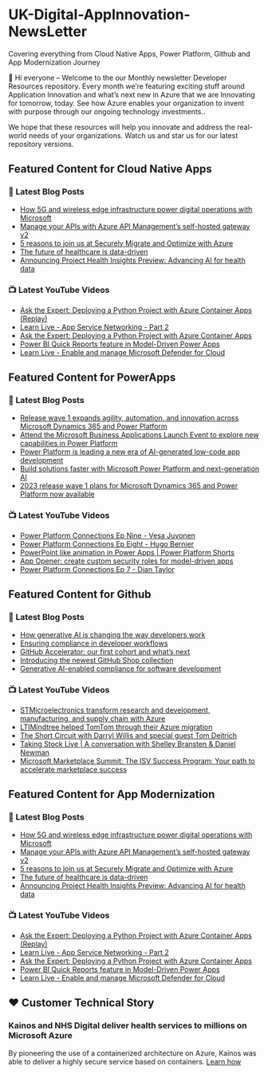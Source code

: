 # UK-Digital-AppInnovation-NewsLetter

Covering everything from Cloud Native Apps, Power Platform, Github and App Modernization Journey

👋 Hi everyone – Welcome to the our Monthly newsletter Developer Resources repository. Every month we’re featuring exciting stuff around Application Innovation and what’s next new in Azure that we are Innovating for tomorrow, today. See how Azure enables your organization to invent with purpose through our ongoing technology investments..


We hope that these resources will help you innovate and address the real-world needs of your organizations. Watch us and star us for our latest repository versions.

## Featured Content for Cloud Native Apps


### 📝 Latest Blog Posts

    
<!-- BLOGCNA:START -->
- [How 5G and wireless edge infrastructure power digital operations with Microsoft](https://azure.microsoft.com/blog/how-5g-and-wireless-edge-infrastructure-power-digital-operations-with-microsoft/)
- [Manage your APIs with Azure API Management’s self-hosted gateway v2](https://azure.microsoft.com/blog/manage-your-apis-with-azure-api-management-s-selfhosted-gateway-v2/)
- [5 reasons to join us at Securely Migrate and Optimize with Azure](https://azure.microsoft.com/blog/5-reasons-to-join-us-at-securely-migrate-and-optimize-with-azure/)
- [The future of healthcare is data-driven](https://azure.microsoft.com/blog/the-future-of-healthcare-is-datadriven/)
- [Announcing Project Health Insights Preview: Advancing AI for health data](https://azure.microsoft.com/blog/announcing-project-health-insights-preview-advancing-ai-for-health-data/)
<!-- BLOGCNA:END -->

### 📺 Latest YouTube Videos

 
<!-- YOUTUBECNA:START -->
- [Ask the Expert: Deploying a Python Project with Azure Container Apps &lpar;Replay&rpar;](https://www.youtube.com/watch?v=3qbIhAneVyc)
- [Learn Live - App Service Networking - Part 2](https://www.youtube.com/watch?v=ixHx2C_XdxE)
- [Ask the Expert: Deploying a Python Project with Azure Container Apps](https://www.youtube.com/watch?v=8JwyQ6hb2Xc)
- [Power BI Quick Reports feature in Model-Driven Power Apps](https://www.youtube.com/watch?v=pAOw46TEUDI)
- [Learn Live - Enable and manage Microsoft Defender for Cloud](https://www.youtube.com/watch?v=iG1F_KSnae4)
<!-- YOUTUBECNA:END -->

##  Featured Content for PowerApps
### 📝 Latest Blog Posts
<!-- BLOGPOWER:START -->
- [Release wave 1 expands agility, automation, and innovation across Microsoft Dynamics 365 and Power Platform](https://cloudblogs.microsoft.com/dynamics365/bdm/2023/04/04/release-wave-1-expands-agility-automation-and-innovation-across-microsoft-dynamics-365-and-power-platform/)
- [Attend the Microsoft Business Applications Launch Event to explore new capabilities in Power Platform](https://cloudblogs.microsoft.com/powerplatform/2023/03/22/attend-the-microsoft-business-applications-launch-event-to-explore-new-capabilities-in-power-platform/)
- [Power Platform is leading a new era of AI-generated low-code app development](https://cloudblogs.microsoft.com/powerplatform/2023/03/16/power-platform-is-leading-a-new-era-of-ai-generated-low-code-app-development/)
- [Build solutions faster with Microsoft Power Platform and next-generation AI](https://cloudblogs.microsoft.com/powerplatform/2023/03/06/build-solutions-faster-with-microsoft-power-platform-and-next-generation-ai/)
- [2023 release wave 1 plans for Microsoft Dynamics 365 and Power Platform now available](https://cloudblogs.microsoft.com/dynamics365/bdm/2023/01/25/2023-release-wave-1-plans-for-microsoft-dynamics-365-and-power-platform-now-available/)
<!-- BLOGPOWER:END -->
 ### 📺 Latest YouTube Videos
    
<!-- YOUTUBEPOWER:START -->
- [Power Platform Connections Ep Nine - Vesa Juvonen](https://www.youtube.com/watch?v=Qg4ZetD9iwM)
- [Power Platform Connections Ep Eight - Hugo Bernier](https://www.youtube.com/watch?v=HuKLj12NMk0)
- [PowerPoint like animation in Power Apps | Power Platform Shorts](https://www.youtube.com/watch?v=MOo3-lDS17w)
- [App Opener: create custom security roles for model-driven apps](https://www.youtube.com/watch?v=qkGxlW9_Huo)
- [Power Platform Connections Ep 7 - Dian Taylor](https://www.youtube.com/watch?v=5GEEhSSgMDo)
<!-- YOUTUBEPOWER:END -->

##  Featured Content for Github
### 📝 Latest Blog Posts
<!-- BLOGGITHUB:START -->
- [How generative AI is changing the way developers work](https://github.blog/2023-04-14-how-generative-ai-is-changing-the-way-developers-work/)
- [Ensuring compliance in developer workflows](https://github.blog/2023-04-13-ensuring-compliance-in-developer-workflows/)
- [GitHub Accelerator: our first cohort and what&#8217;s next](https://github.blog/2023-04-12-github-accelerator-our-first-cohort-and-whats-next/)
- [Introducing the newest GitHub Shop collection](https://github.blog/2023-04-11-introducing-the-newest-github-shop-collection/)
- [Generative AI-enabled compliance for software development](https://github.blog/2023-04-11-generative-ai-enabled-compliance-for-software-development/)
<!-- BLOGGITHUB:END -->
### 📺 Latest YouTube Videos
<!-- YOUTUBEGITHUB:START -->
- [STMicroelectronics transform research and development, manufacturing, and supply chain with Azure](https://www.youtube.com/watch?v=DhlIu_yN89g)
- [LTIMindtree helped TomTom through their Azure migration](https://www.youtube.com/watch?v=wWTNywy61-k)
- [The Short Circuit with Darryl Willis and special guest Tom Deitrich](https://www.youtube.com/watch?v=JICFwzRbmGI)
- [Taking Stock Live | A conversation with Shelley Bransten &amp; Daniel Newman](https://www.youtube.com/watch?v=GD0AtefZQts)
- [Microsoft Marketplace Summit: The ISV Success Program: Your path to accelerate marketplace success](https://www.youtube.com/watch?v=AwBRvh-dk48)
<!-- YOUTUBEGITHUB:END -->
##  Featured Content for App Modernization
### 📝 Latest Blog Posts
<!-- BLOGAPPMOD:START -->
- [How 5G and wireless edge infrastructure power digital operations with Microsoft](https://azure.microsoft.com/blog/how-5g-and-wireless-edge-infrastructure-power-digital-operations-with-microsoft/)
- [Manage your APIs with Azure API Management’s self-hosted gateway v2](https://azure.microsoft.com/blog/manage-your-apis-with-azure-api-management-s-selfhosted-gateway-v2/)
- [5 reasons to join us at Securely Migrate and Optimize with Azure](https://azure.microsoft.com/blog/5-reasons-to-join-us-at-securely-migrate-and-optimize-with-azure/)
- [The future of healthcare is data-driven](https://azure.microsoft.com/blog/the-future-of-healthcare-is-datadriven/)
- [Announcing Project Health Insights Preview: Advancing AI for health data](https://azure.microsoft.com/blog/announcing-project-health-insights-preview-advancing-ai-for-health-data/)
<!-- BLOGAPPMOD:END -->
### 📺 Latest YouTube Videos
<!-- YOUTUBEAPPMOD:START -->
- [Ask the Expert: Deploying a Python Project with Azure Container Apps &lpar;Replay&rpar;](https://www.youtube.com/watch?v=3qbIhAneVyc)
- [Learn Live - App Service Networking - Part 2](https://www.youtube.com/watch?v=ixHx2C_XdxE)
- [Ask the Expert: Deploying a Python Project with Azure Container Apps](https://www.youtube.com/watch?v=8JwyQ6hb2Xc)
- [Power BI Quick Reports feature in Model-Driven Power Apps](https://www.youtube.com/watch?v=pAOw46TEUDI)
- [Learn Live - Enable and manage Microsoft Defender for Cloud](https://www.youtube.com/watch?v=iG1F_KSnae4)
<!-- YOUTUBEAPPMOD:END -->


## ♥️ Customer Technical Story 

### Kainos and NHS Digital deliver health services to millions on Microsoft Azure

By pioneering the use of a containerized architecture on Azure, Kainos was able to deliver a highly secure service based on containers. [Learn how](https://customers.microsoft.com/en-us/story/1368348549535774520-kainos-and-nhs-digital-deliver-health-services-to-millions-on-microsoft-azure)

